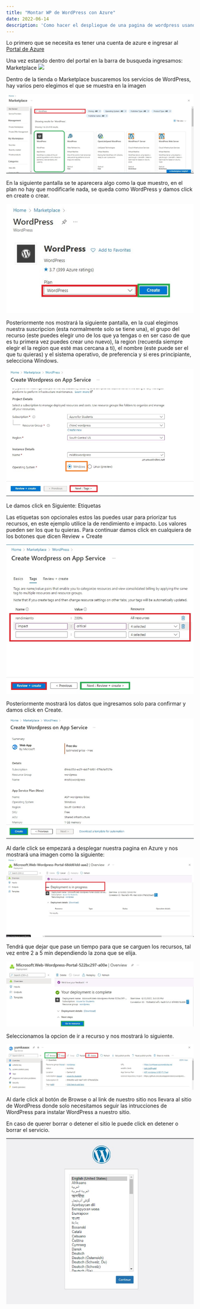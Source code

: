 ```yaml
---
title: "Montar WP de WordPress con Azure"
date: 2022-06-14
description: 'Como hacer el despliegue de una pagina de wordpress usando recursos de Azure'
---
```

 Lo primero que se necesita es tener una cuenta de azure e ingresar al [Portal de Azure](portal.azure.com)

 Una vez estando dentro del portal en la barra de busqueda ingresamos: Marketplace
![](/main/content/posts/images/barra-marketplace.jpg)

 Dentro de la tienda o Marketplace buscaremos los servicios de WordPress, hay varios pero elegimos el que se muestra en la imagen

![](images/paso2.jpg)

 En la siguiente pantalla se te aparecera algo como la que muestro, en el plan no hay que modificarle nada, se queda como WordPress y damos click en create o crear.

![](images/paso3.jpg)

 Posteriormente nos mostrará la siguiente pantalla, en la cual elegimos nuestra suscripcion (esta normalmente solo se tiene una), el grupo del recurso (este puedes elegir uno de los que ya tengas o en ser caso de que es tu primera vez puedes crear uno nuevo), la region (recuerda siempre elegir el la region que esté mas cercana a ti), el nombre (este puede ser el que tu quieras) y el sistema operativo, de preferencia y si eres principiante, selecciona Windows.

![](images/paso4.jpg)

 Le damos click en Siguiente: Etiquetas

Las etiquetas son opcionales estos las puedes usar para priorizar tus recursos, en este ejemplo utilice la de rendimiento e impacto. Los valores pueden ser los que tu quieras.
Para continuar damos click en cualquiera de los botones que dicen Review + Create

![](images/paso5.jpg)

Posteriormente mostrará los datos que ingresamos solo para confirmar y damos click en Create.

![](images/paso6.jpg)

Al darle click se empezará a desplegar nuestra pagina en Azure y nos mostrará una imagen como la siguiente:
![](images/paso7.jpg)

Tendrá que dejar que pase un tiempo para que se carguen los recursos, tal vez entre 2 a 5 min dependiendo la zona que se elija.

![](images/paso8.jpg)

Seleccionamos la opcion de ir a recurso y nos mostrará lo siguiente.

![](images/paso9.jpg)

Al darle click al botón de Browse o al link de nuestro sitio nos llevara al sitio de WordPress donde solo necesitamos seguir las intrucciones de WordPress para instalar WordPress a nuestro sitio.

En caso de querer borrar o detener el sitio le puede click en detener o borrar el servicio.

![](images/ultimo.jpg)
